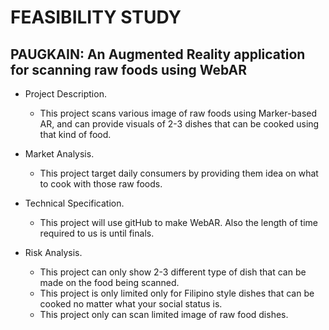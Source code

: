 # FEASIBILITY STUDY #
## PAUGKAIN: An Augmented Reality application for scanning raw foods using WebAR ##

* Project Description.
    * This project scans various image of raw foods using Marker-based AR, and
      can provide visuals of 2-3 dishes that can be cooked using that kind of food.

* Market Analysis.
    * This project target daily consumers by providing them idea on what to cook with those raw foods.
* Technical Specification.
    * This project will use gitHub to make WebAR. Also the length of time required to us is until finals.

* Risk Analysis.
    * This project can only show 2-3 different type of dish that can be made on the food being scanned.
    * This project is only limited only for Filipino style dishes that can be cooked no matter what your social status is.
    * This project only can scan limited image of raw food dishes.
